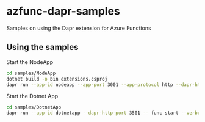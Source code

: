 # azfunc-dapr-samples
Samples on using the Dapr extension for Azure Functions

## Using the samples

Start the NodeApp
```bash
cd samples/NodeApp
dotnet build -o bin extensions.csproj
dapr run --app-id nodeapp --app-port 3001 --app-protocol http --dapr-http-port 3500 -- func host start --no-build --verbose -p 7070
```

Start the Dotnet App
```bash
cd samples/DotnetApp
dapr run --app-id dotnetapp --dapr-http-port 3501 -- func start --verbose -p 7071
```